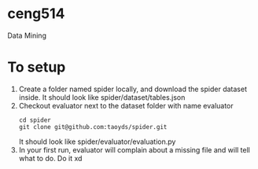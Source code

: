 # ceng514
Data Mining


# To setup

1. Create a folder named spider locally, and download the spider dataset inside.
It should look like spider/dataset/tables.json
2. Checkout evaluator next to the dataset folder with name evaluator
    ```
    cd spider
    git clone git@github.com:taoyds/spider.git
    ```
    It should look like spider/evaluator/evaluation.py
3. In your first run, evaluator will complain about a missing file and will tell what to do. Do it xd


